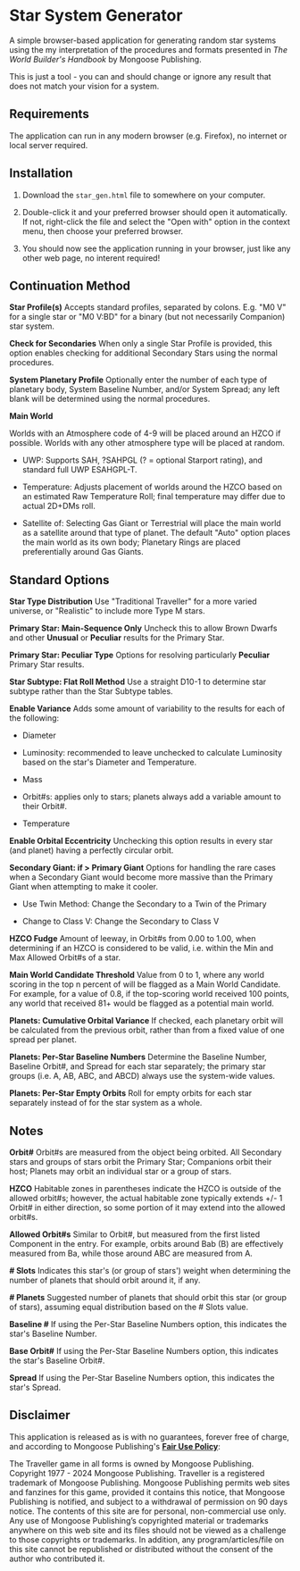 # Star System Generator

A simple browser-based application for generating random star systems using the my interpretation of the procedures and formats presented in *The World Builder's Handbook* by Mongoose Publishing.

This is just a tool - you can and should change or ignore any result that does not match your vision for a system.

## Requirements

The application can run in any modern browser (e.g. Firefox), no internet or local server required.

## Installation

1. Download the `star_gen.html` file to somewhere on your computer.

2. Double-click it and your preferred browser should open it automatically. If not, right-click the file and select the "Open with" option in the context menu, then choose your preferred browser.

3. You should now see the application running in your browser, just like any other web page, no interent required!

## Continuation Method

**Star Profile(s)** Accepts standard profiles, separated by colons. E.g. "M0 V" for a single star or "M0 V:BD" for a binary (but not necessarily Companion) star system.

**Check for Secondaries** When only a single Star Profile is provided, this option enables checking for additional Secondary Stars using the normal procedures.

**System Planetary Profile** Optionally enter the number of each type of planetary body, System Baseline Number, and/or System Spread; any left blank will be determined using the normal procedures.

**Main World**

Worlds with an Atmosphere code of 4-9 will be placed around an HZCO if possible. Worlds with any other atmosphere type will be placed at random.

- UWP: Supports SAH, ?SAHPGL (? = optional Starport rating), and standard full UWP ESAHGPL-T.

- Temperature: Adjusts placement of worlds around the HZCO based on an estimated Raw Temperature Roll; final temperature may differ due to actual 2D+DMs roll.

- Satellite of: Selecting Gas Giant or Terrestrial will place the main world as a satellite around that type of planet. The default "Auto" option places the main world as its own body; Planetary Rings are placed preferentially around Gas Giants.

## Standard Options

**Star Type Distribution** Use "Traditional Traveller" for a more varied universe, or "Realistic" to include more Type M stars.

**Primary Star: Main-Sequence Only** Uncheck this to allow Brown Dwarfs and other **Unusual** or **Peculiar** results for the Primary Star.

**Primary Star: Peculiar Type** Options for resolving particularly **Peculiar** Primary Star results.

**Star Subtype: Flat Roll Method** Use a straight D10-1 to determine star subtype rather than the Star Subtype tables.

**Enable Variance** Adds some amount of variability to the results for each of the following:

- Diameter

- Luminosity: recommended to leave unchecked to calculate Luminosity based on the star's Diameter and Temperature.

- Mass

- Orbit#s: applies only to stars; planets always add a variable amount to their Orbit#.

- Temperature

**Enable Orbital Eccentricity** Unchecking this option results in every star (and planet) having a perfectly circular orbit.

**Secondary Giant: if > Primary Giant** Options for handling the rare cases when a Secondary Giant would become more massive than the Primary Giant when attempting to make it cooler.

- Use Twin Method: Change the Secondary to a Twin of the Primary

- Change to Class V: Change the Secondary to Class V

**HZCO Fudge** Amount of leeway, in Orbit#s from 0.00 to 1.00, when determining if an HZCO is considered to be valid, i.e. within the Min and Max Allowed Orbit#s of a star.

**Main World Candidate Threshold** Value from 0 to 1, where any world scoring in the top n percent of will be flagged as a Main World Candidate. For example, for a value of 0.8, if the top-scoring world received 100 points, any world that received 81+ would be flagged as a potential main world.

**Planets: Cumulative Orbital Variance** If checked, each planetary orbit will be calculated from the previous orbit, rather than from a fixed value of one spread per planet.

**Planets: Per-Star Baseline Numbers** Determine the Baseline Number, Baseline Orbit#, and Spread for each star separately; the primary star groups (i.e. A, AB, ABC, and ABCD) always use the system-wide values.

**Planets: Per-Star Empty Orbits** Roll for empty orbits for each star separately instead of for the star system as a whole.

## Notes

**Orbit#** Orbit#s are measured from the object being orbited. All Secondary stars and groups of stars orbit the Primary Star; Companions orbit their host; Planets may orbit an individual star or a group of stars.

**HZCO** Habitable zones in parentheses indicate the HZCO is outside of the allowed orbit#s; however, the actual habitable zone typically extends +/- 1 Orbit# in either direction, so some portion of it may extend into the allowed orbit#s.

**Allowed Orbit#s** Similar to Orbit#, but measured from the first listed Component in the entry. For example, orbits around Bab (B) are effectively measured from Ba, while those around ABC are measured from A.

**# Slots** Indicates this star's (or group of stars') weight when determining the number of planets that should orbit around it, if any.

**# Planets** Suggested number of planets that should orbit this star (or group of stars), assuming equal distribution based on the # Slots value.

**Baseline #** If using the Per-Star Baseline Numbers option, this indicates the star's Baseline Number.

**Base Orbit#** If using the Per-Star Baseline Numbers option, this indicates the star's Baseline Orbit#.

**Spread** If using the Per-Star Baseline Numbers option, this indicates the star's Spread.

## Disclaimer

This application is released as is with no guarantees, forever free of charge, and according to Mongoose Publishing's [**Fair Use Policy**](https://cdn.shopify.com/s/files/1/0609/6139/0839/files/Traveller_Fair_Use_Policy_2024.pdf?v=1725357857):

The Traveller game in all forms is owned by Mongoose Publishing. Copyright 1977 - 2024 Mongoose Publishing. Traveller is a registered trademark of Mongoose Publishing. Mongoose Publishing permits web sites and fanzines for this game, provided it contains this notice, that Mongoose Publishing is notified, and subject to a withdrawal of permission on 90 days notice. The contents of this site are for personal, non-commercial use only. Any use of Mongoose Publishing’s copyrighted material or trademarks anywhere on this web site and its files should not be viewed as a challenge to those copyrights or trademarks. In addition, any program/articles/file on this site cannot be republished or distributed without the consent of the author who contributed it.
